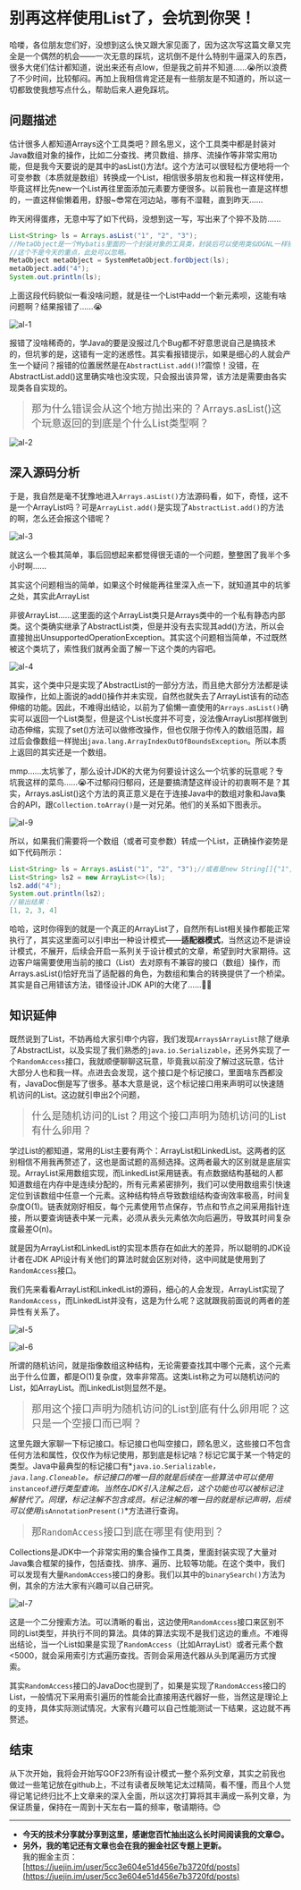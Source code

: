 # 别再这样使用List了，会坑到你哭！

哈喽，各位朋友您们好，没想到这么快又跟大家见面了，因为这次写这篇文章又完全是一个偶然的机会——一次无意的踩坑，这坑倒不是什么特别牛逼深入的东西，很多大佬们估计都知道，说出来还有点low，但是我之前并不知道......😭所以浪费了不少时间，比较郁闷。再加上我相信肯定还是有一些朋友是不知道的，所以这一切都致使我想写点什么，帮助后来人避免踩坑。

## 问题描述

估计很多人都知道Arrays这个工具类吧？顾名思义，这个工具类中都是封装对Java数组对象的操作，比如二分查找、拷贝数组、排序、流操作等非常实用功能，但是我今天要说的是其中的asList()方法f。这个方法可以很轻松方便地将一个可变参数（本质就是数组）转换成一个List，相信很多朋友也和我一样这样使用，毕竟这样比先new一个List再往里面添加元素要方便很多。以前我也一直是这样想的，一直这样偷懒着用，舒服~😎常在河边站，哪有不湿鞋，直到昨天......

昨天闲得蛋疼，无意中写了如下代码，没想到这一写，写出来了个猝不及防...... 

```java
List<String> ls = Arrays.asList("1", "2", "3");
//MetaObject是一个Mybatis里面的一个封装对象的工具类，封装后可以使用类似OGNL一样操作对象的属性，这个我从Mybatis里单独提取出来放github上了，有兴趣的可以玩玩。
//这个不是今天的重点，此处可以忽略。
MetaObject metaObject = SystemMetaObject.forObject(ls);
metaObject.add("4");
System.out.println(ls);
```

上面这段代码貌似一看没啥问题，就是往一个List中add一个新元素呗，这能有啥问题啊？结果报错了......😭

![al-1](assets/al-1.jpg)

报错了没啥稀奇的，学Java的要是没报过几个Bug都不好意思说自己是搞技术的，但坑爹的是，这错有一定的迷惑性。其实看报错提示，如果是细心的人就会产生一个疑问？报错的位置居然是在`AbstractList.add()`!?震惊！没错，在AbstractList.add()这里确实啥也没实现，只会报出该异常，该方法是需要由各实现类各自实现的。

> <font size=4>那为什么错误会从这个地方抛出来的？Arrays.asList()这个玩意返回的到底是个什么List类型啊？</font>

![al-2](assets/al-2.jpg)



## 深入源码分析

于是，我自然是毫不犹豫地进入`Arrays.asList()`方法源码看，如下，奇怪，这不是一个ArrayList吗？可是`ArrayList.add()`是实现了`AbstractList.add()`的方法的啊，怎么还会报这个错呢？

![al-3](assets/al-3.jpg)

就这么一个极其简单，事后回想起来都觉得很无语的一个问题，整整困了我半个多小时啊......

其实这个问题相当的简单，如果这个时候能再往里深入点一下，就知道其中的坑爹之处，其实此ArrayList

非彼ArrayList......这里面的这个ArrayList类只是Arrays类中的一个私有静态内部类。这个类确实继承了AbstractList类，但是并没有去实现其add()方法，所以会直接抛出UnsupportedOperationException。其实这个问题相当简单，不过既然被这个类坑了，索性我们就再全面了解一下这个类的内容吧。

![al-4](assets/al-4.jpg)

其实，这个类中只是实现了AbstractList的一部分方法，而且绝大部分方法都是读取操作，比如上面说的add()操作并未实现，自然也就失去了ArrayList该有的动态伸缩的功能。因此，不难得出结论，以前为了偷懒一直使用的`Arrays.asList()`确实可以返回一个List类型，但是这个List长度并不可变，没法像ArrayList那样做到动态伸缩，实现了set()方法可以做修改操作，但也仅限于你传入的数组范围，超过后会像数组一样抛出`java.lang.ArrayIndexOutOfBoundsException`。所以本质上返回的其实还是一个数组。

mmp......太坑爹了，那么设计JDK的大佬为何要设计这么一个坑爹的玩意呢？专坑我这样的菜鸟......😭不过郁闷归郁闷，还是要搞清楚这样设计的初衷啊不是？其实，Arrays.asList()这个方法的真正意义是在于连接Java中的数组对象和Java集合的API，跟`Collection.toArray()`是一对兄弟。他们的关系如下图表示。

![al-9](assets/al-9.jpg)

所以，如果我们需要将一个数组（或者可变参数）转成一个List，正确操作姿势是如下代码所示：

```java
List<String> ls = Arrays.asList("1", "2", "3");//或者是new String[]{"1", "2", "3"}
List<String> ls2 = new ArrayList<>(ls);
ls2.add("4");
System.out.println(ls2);
//输出结果：
[1, 2, 3, 4]
```

哈哈，这时你得到的就是一个真正的ArrayList了，自然所有List相关操作都能正常执行了，其实这里面可以引申出一种设计模式——**适配器模式**，当然这边不是讲设计模式，不展开，后续会开启一系列关于设计模式的文章，希望到时大家期待。这边客户端需要使用当前的接口（List）去对原有不兼容的接口（数组）操作，而Arrays.asList()恰好充当了适配器的角色，为数组和集合的转换提供了一个桥梁。其实是自己用错该方法，错怪设计JDK API的大佬了......🤦‍♂️

## 知识延伸

既然说到了List，不妨再给大家引申个内容，我们发现`Arrays$ArrayList`除了继承了AbstractList，以及实现了我们熟悉的`java.io.Serializable`，还另外实现了一个`RandomAccess`接口，我就顺便聊聊这玩意，毕竟我以前没了解过这玩意，估计大部分人也和我一样。点进去会发现，这个接口是个标记接口，里面啥东西都没有，JavaDoc倒是写了很多。基本大意是说，这个标记接口用来声明可以快速随机访问的List。这边就引申出2个问题，

> <font size=4>什么是随机访问的List？用这个接口声明为随机访问的List有什么卵用？</font>

学过List的都知道，常用的List主要有两个：ArrayList和LinkedList。这两者的区别相信不用我再赘述了，这也是面试题的高频选择。这两者最大的区别就是底层实现。ArrayList采用数组实现，而LinkedList采用链表。有点数据结构基础的人都知道数组在内存中是连续分配的，所有元素紧密排列，我们可以使用数组索引快速定位到该数组中任意一个元素。这种结构特点导致数组结构查询效率极高，时间复杂度O(1)。链表就刚好相反，每个元素使用节点保存，节点和节点之间采用指针连接，所以要查询链表中某一元素，必须从表头元素依次向后遍历，导致其时间复杂度最差O(n)。

就是因为ArrayList和LinkedList的实现本质存在如此大的差异，所以聪明的JDK设计者在JDK API设计有关他们的算法时就会区别对待，这中间就是使用到了`RandomAccess`接口。

我们先来看看ArrayList和LinkedList的源码，细心的人会发现，ArrayList实现了`RandomAccess`，而LinkedList并没有，这是为什么呢？这就跟我前面说的两者的差异性有关系了。

![al-5](assets/al-5.jpg)

![al-6](assets/al-6.jpg)

所谓的随机访问，就是指像数组这种结构，无论需要查找其中哪个元素，这个元素出于什么位置，都是O(1)复杂度，效率非常高。这类List称之为可以随机访问的List，如ArrayList。而LinkedList则显然不是。

><font size=4>那用这个接口声明为随机访问的List到底有什么卵用呢？这只是一个空接口而已啊？</font>

这里先跟大家聊一下标记接口。标记接口也叫空接口，顾名思义，这些接口不包含任何方法和属性，仅仅作为标记使用，那到底是标记啥？标记它属于某一个特定的类型。Java中最典型的标记接口有*`java.io.Serializable`*，  *`java.lang.Cloneable`*。标记接口的唯一目的就是后续在一些算法中可以使用*`instanceof`*进行类型查询。当然在JDK引入注解之后，这个功能也可以被标记注解替代了。同理，标记注解不包含成员。标记注解的唯一目的就是标记声明，后续可以使用*`isAnnotationPresent()`*方法进行查询。

><font size=4>那`RandomAccess`接口到底在哪里有使用到？</font>

Collections是JDK中一个非常实用的集合操作工具类，里面封装实现了大量对Java集合框架的操作，包括查找、排序、遍历、比较等功能。在这个类中，我们可以发现有大量`RandomAccess`接口的身影。我们以其中的`binarySearch()`方法为例，其余的方法大家有兴趣可以自己研究。

![al-7](assets/al-7.jpg)

这是一个二分搜索方法。可以清晰的看出，这边使用`RandomAccess`接口来区别不同的List类型，并执行不同的算法。具体的算法实现不是我们这边的重点。不难得出结论，当一个List如果是实现了`RandomAccess`（比如ArrayList）或者元素个数<5000，就会采用索引方式遍历查找。否则会采用迭代器从头到尾遍历方式搜索。

其实`RandomAccess`接口的JavaDoc也提到了，如果是实现了`RandomAccess`接口的List，一般情况下采用索引遍历的性能会比直接用迭代器好一些，当然这是理论上的支持，具体实际测试情况，大家有兴趣可以自己性能测试一下结果，这边就不再赘述。

## 结束

从下次开始，我将会开始写GOF23所有设计模式一整个系列文章，其实之前我也做过一些笔记放在github上，不过有读者反映笔记太过精简，看不懂，而且个人觉得记笔记终归比不上文章来的深入全面，所以这次打算将其丰满成一系列文章，为保证质量，保持在一周到十天左右一篇的频率，敬请期待。😊

--------

- **今天的技术分享就分享到这里，感谢您百忙抽出这么长时间阅读我的文章😊。**
- **另外，我的笔记还有文章也会在我的掘金社区专题上更新。**  
我的掘金主页：[https://juejin.im/user/5cc3e604e51d456e7b3720fd/posts](https://juejin.im/user/5cc3e604e51d456e7b3720fd/posts)


